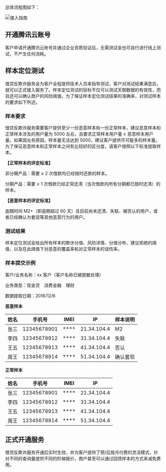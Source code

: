 总体流程图如下：

![接入指南](https://mc.qcloudimg.com/static/img/d02aa513f31a8ca5823faafadb1a3e68/image.png)

## 开通腾讯云账号
客户申请开通腾讯云账号并通过企业资质验证后，无需测试金也可自行进行线上测试，不产生任何消耗。

## 样本定位测试
借贷反欺诈服务会为客户全程提供技术人员来指导测试，客户对测试结果满意后，就可以正式接入服务了。样本定位测试的目标不仅可以测试天御数据的有效性，而且还可以确认商户的风险阈值。为了保证样本定位测试结果的准确率，对测试样本的要求如下所述。
                           
### 样本要求
借贷反欺诈服务需要客户提供至少一份恶意样本和一份正常样本，建议恶意样本和正常样本涉及的用户量为 5000 左右，且要求正常样本用户量 ≥ 恶意样本用户量。如果因业务原因，样本量无法达到 5000，建议客户提供尽可能多的样本量。
为了保证恶意样本和正常样本之间有比较好的区分度，请客户按照以下标准提取样本。

**【正常样本的评定标准】**

非分期产品：需要 ≥ 2 次借款均已经按时还款的样本。

分期产品：需要 ≥ 1 次借款已经正常还清（当次借款内所有分期都已按时还清）的样本。

**【恶意样本的评定标准】**

逾期时间 M2+（即逾期超过 60 天）且目前尚未还清、失联、被否认的用户，或者已经确认为套现等其他恶意行为的用户。

### 测试结果
样本定位测试会给出所有样本的欺诈分值、风险详情、分值分布、建议拒绝的阈值，以及在此阈值下对恶意的覆盖率和对正常样本的误伤率。

### 样本提交示例

客户/业务名称：xx 客户（客户名称已被脱敏处理）

业务类型：现金贷　消费金融　理财

数据提取日期：2016/12/6

**恶意样本**

| 姓名 | 手机号 | IMEI | IP | 样本说明 |
|-------|----------|---------|---------|---------|
| 张三 | 12345678901 | **** | 21.34.104.4 | M2 |
| 李四 | 12345678912 | **** | 31.34.104.4 | 失联 |
| 王五 | 12345678913 | **** | 41.34.104.4 | 否认 |
| 周王 | 12345678914 | **** | 51.34.104.4 | 确认套现 |

**正常样本**

| 姓名  | 手机号 | IMEI | IP |
|--------|---------|---------|---------|
| 张三 |  12345678901 | **** | 21.34.104.4 |
| 李四 |  12345678912 | **** | 31.34.104.4 |
| 王五 |  12345678913 | **** | 41.34.104.4 |
| 周王 | 12345678914 | **** | 51.34.104.4 |

## 正式开通服务
借贷反欺诈服务开通后实时生效，并为客户提供了预/后按月付费的灵活模式，针对不同的查询量提供不同的阶梯报价，商户甚至可以通过回馈样本的方式来减免费用。
